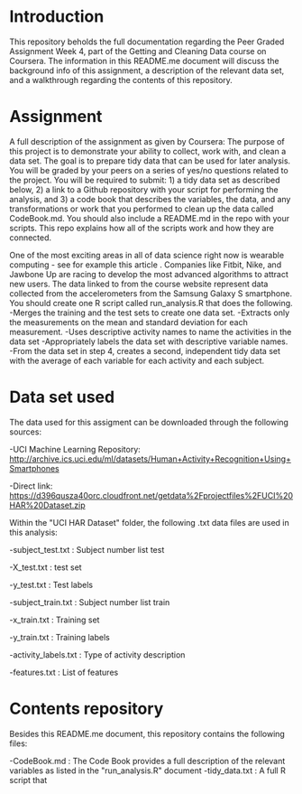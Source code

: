 # Introduction

This repository beholds the full documentation regarding the Peer Graded Assignment Week 4, part of the Getting and Cleaning Data course on Coursera.
The information in this README.me document will discuss the background info of this assignment, a description of the relevant data set, and a walkthrough regarding
the contents of this repository.

# Assignment
A full description of the assignment as given by Coursera:
The purpose of this project is to demonstrate your ability to collect, work with, and clean a data set. The goal is to prepare tidy data that can be used for later analysis. You will be graded by your peers on a series of yes/no questions related to the project. You will be required to submit: 1) a tidy data set as described below, 2) a link to a Github repository with your script for performing the analysis, and 3) a code book that describes the variables, the data, and any transformations or work that you performed to clean up the data called CodeBook.md. You should also include a README.md in the repo with your scripts. This repo explains how all of the scripts work and how they are connected.

One of the most exciting areas in all of data science right now is wearable computing - see for example this article . Companies like Fitbit, Nike, and Jawbone Up are racing to develop the most advanced algorithms to attract new users. The data linked to from the course website represent data collected from the accelerometers from the Samsung Galaxy S smartphone. You should create one R script called run_analysis.R that does the following.
-Merges the training and the test sets to create one data set.
-Extracts only the measurements on the mean and standard deviation for each measurement.
-Uses descriptive activity names to name the activities in the data set
-Appropriately labels the data set with descriptive variable names.
-From the data set in step 4, creates a second, independent tidy data set with the average of each variable for each activity and each subject.

# Data set used
The data used for this assigment can be downloaded through the following sources:

-UCI Machine Learning Repository:
http://archive.ics.uci.edu/ml/datasets/Human+Activity+Recognition+Using+Smartphones

-Direct link:
https://d396qusza40orc.cloudfront.net/getdata%2Fprojectfiles%2FUCI%20HAR%20Dataset.zip


Within the "UCI HAR Dataset" folder, the following .txt data files are used in this analysis:

-subject_test.txt     : Subject number list test

-X_test.txt           : test set

-y_test.txt           : Test labels

-subject_train.txt    : Subject number list train

-x_train.txt          : Training set

-y_train.txt          : Training labels

-activity_labels.txt  : Type of activity description

-features.txt         : List of features

# Contents repository
Besides this README.me document, this repository contains the following files:

-CodeBook.md    : The Code Book provides a full description of the relevant variables as listed in the "run_analysis.R" document
-tidy_data.txt  : A full R script that 





